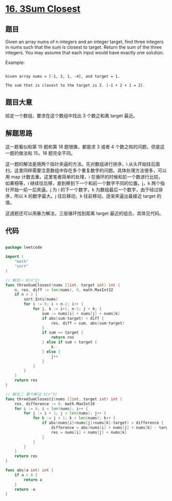 # [16. 3Sum Closest](https://leetcode.com/problems/3sum-closest/)

## 题目

Given an array nums of n integers and an integer target, find three integers in nums such that the sum is closest to target. Return the sum of the three integers. You may assume that each input would have exactly one solution.

Example:

```

Given array nums = [-1, 2, 1, -4], and target = 1.

The sum that is closest to the target is 2. (-1 + 2 + 1 = 2).

```

## 题目大意

给定一个数组，要求在这个数组中找出 3 个数之和离 target 最近。

## 解题思路

这一题看似和第 15 题和第 18 题很像，都是求 3 或者 4 个数之和的问题，但是这一题的做法和 15，18 题完全不同。

这一题的解法是用两个指针夹逼的方法。先对数组进行排序，i 从头开始往后面扫。这里同样需要注意数组中存在多个重复数字的问题。具体处理方法很多，可以用 map 计数去重。这里笔者简单的处理，i 在循环的时候和前一个数进行比较，如果相等，i 继续往后移，直到移到下一个和前一个数字不同的位置。j，k 两个指针开始一前一后夹逼。j 为 i 的下一个数字，k 为数组最后一个数字，由于经过排序，所以 k 的数字最大。j 往后移动，k 往前移动，逐渐夹逼出最接近 target 的值。


这道题还可以用暴力解法，三层循环找到距离 target 最近的组合。具体见代码。

## 代码

```go

package leetcode

import (
	"math"
	"sort"
)

// 解法一 O(n^2)
func threeSumClosest(nums []int, target int) int {
	n, res, diff := len(nums), 0, math.MaxInt32
	if n > 2 {
		sort.Ints(nums)
		for i := 0; i < n-2; i++ {
			for j, k := i+1, n-1; j < k; {
				sum := nums[i] + nums[j] + nums[k]
				if abs(sum-target) < diff {
					res, diff = sum, abs(sum-target)
				}
				if sum == target {
					return res
				} else if sum > target {
					k--
				} else {
					j++
				}
			}
		}
	}
	return res
}

// 解法二 暴力解法 O(n^3)
func threeSumClosest1(nums []int, target int) int {
	res, difference := 0, math.MaxInt16
	for i := 0; i < len(nums); i++ {
		for j := i + 1; j < len(nums); j++ {
			for k := j + 1; k < len(nums); k++ {
				if abs(nums[i]+nums[j]+nums[k]-target) < difference {
					difference = abs(nums[i] + nums[j] + nums[k] - target)
					res = nums[i] + nums[j] + nums[k]
				}
			}
		}
	}
	return res
}

func abs(a int) int {
	if a > 0 {
		return a
	}
	return -a
}


```
